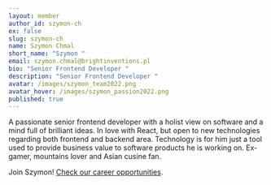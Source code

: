 ```yaml
---
layout: member
author_id: szymon-ch
ex: false
slug: szymon-ch
name: Szymon Chmal
short_name: "Szymon "
email: szymon.chmal@brightinventions.pl
bio: "Senior Frontend Developer "
description: "Senior Frontend Developer "
avatar: /images/szymon_team2022.png
avatar_hover: /images/szymon_passion2022.png
published: true
---
```

A passionate senior frontend developer with a holist view on software and a mind full of brilliant ideas. In love with React, but open to new technologies regarding both frontend and backend area. Technology is for him just a tool used to provide business value to software products he is working on. Ex-gamer, mountains lover and Asian cusine fan.

Join Szymon! [Check our career opportunities](/career).